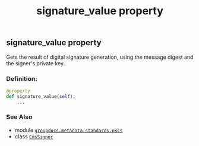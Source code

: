 ﻿---
title: signature_value property
second_title: GroupDocs.Metadata for Python via .NET API References
description: 
type: docs
url: /python-net/groupdocs.metadata.standards.pkcs/cmssigner/signature_value/
is_root: false
weight: 160
---

## signature_value property


Gets the result of digital signature generation, using the message digest and the signer's private key.
### Definition:
```python
@property
def signature_value(self):
    ...
```

### See Also
* module [`groupdocs.metadata.standards.pkcs`](../../)
* class [`CmsSigner`](/metadata/python-net/groupdocs.metadata.standards.pkcs/cmssigner)
